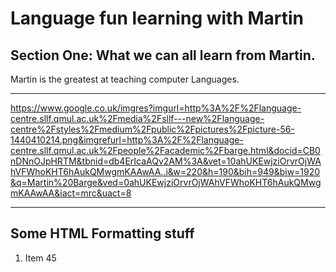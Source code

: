 <h1> Language fun learning with Martin</h1>
<h2>Section One: What we can all learn from Martin.</h2>
<p> Martin is the greatest at teaching computer Languages.</p>

<hr>

<photo>https://www.google.co.uk/imgres?imgurl=http%3A%2F%2Flanguage-centre.sllf.qmul.ac.uk%2Fmedia%2Fsllf---new%2Flanguage-centre%2Fstyles%2Fmedium%2Fpublic%2Fpictures%2Fpicture-56-1440410214.png&imgrefurl=http%3A%2F%2Flanguage-centre.sllf.qmul.ac.uk%2Fpeople%2Facademic%2Fbarge.html&docid=CB0nDNnOJpHRTM&tbnid=db4ErIcaAQv2AM%3A&vet=10ahUKEwjziOrvrOjWAhVFWhoKHT6hAukQMwgmKAAwAA..i&w=220&h=190&bih=949&biw=1920&q=Martin%20Barge&ved=0ahUKEwjziOrvrOjWAhVFWhoKHT6hAukQMwgmKAAwAA&iact=mrc&uact=8</photo>

<hr>
<h2>Some HTML Formatting stuff</h2>
<ol>
  <li> Item 45</li>
  </ol>
  
